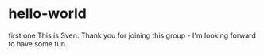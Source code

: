# hello-world
first one
This is Sven. Thank you for joining this group - I'm looking forward to have some fun..
